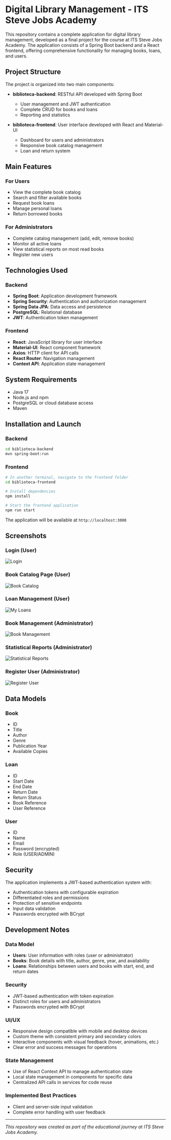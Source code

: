 # Digital Library Management - ITS Steve Jobs Academy

This repository contains a complete application for digital library management, developed as a final project for the course at ITS Steve Jobs Academy. The application consists of a Spring Boot backend and a React frontend, offering comprehensive functionality for managing books, loans, and users.

## Project Structure

The project is organized into two main components:

- **biblioteca-backend**: RESTful API developed with Spring Boot
  - User management and JWT authentication
  - Complete CRUD for books and loans
  - Reporting and statistics

- **biblioteca-frontend**: User interface developed with React and Material-UI
  - Dashboard for users and administrators
  - Responsive book catalog management
  - Loan and return system

## Main Features

### For Users
- View the complete book catalog
- Search and filter available books
- Request book loans
- Manage personal loans
- Return borrowed books

### For Administrators
- Complete catalog management (add, edit, remove books)
- Monitor all active loans
- View statistical reports on most read books
- Register new users

## Technologies Used

### Backend
- **Spring Boot**: Application development framework
- **Spring Security**: Authentication and authorization management
- **Spring Data JPA**: Data access and persistence
- **PostgreSQL**: Relational database
- **JWT**: Authentication token management

### Frontend
- **React**: JavaScript library for user interface
- **Material-UI**: React component framework
- **Axios**: HTTP client for API calls
- **React Router**: Navigation management
- **Context API**: Application state management

## System Requirements

- Java 17
- Node.js and npm
- PostgreSQL or cloud database access
- Maven

## Installation and Launch

### Backend
```bash
cd biblioteca-backend
mvn spring-boot:run
```

### Frontend
```bash
# In another terminal, navigate to the frontend folder
cd biblioteca-frontend

# Install dependencies
npm install

# Start the frontend application
npm run start
```

The application will be available at `http://localhost:3000`

## Screenshots

### Login (User)
![Login](https://i.ibb.co/mCC23X9H/Screenshot-2025-04-15-173020.png)

### Book Catalog Page (User)
![Book Catalog](https://i.ibb.co/CGP8VmS/Screenshot-2025-04-15-172857.png)

### Loan Management (User)
![My Loans](https://i.ibb.co/LhXHV659/Screenshot-2025-04-15-172912.png)

### Book Management (Administrator)
![Book Management](https://i.ibb.co/Hf3xMQfk/Screenshot-2025-04-15-172923.png)

### Statistical Reports (Administrator)
![Statistical Reports](https://i.ibb.co/s9sgtdRF/Screenshot-2025-04-15-173004.png)

### Register User (Administrator)
![Register User](https://i.ibb.co/r2qV7qhL/Screenshot-2025-04-15-173013.png)

## Data Models

### Book
- ID
- Title
- Author
- Genre
- Publication Year
- Available Copies

### Loan
- ID
- Start Date
- End Date
- Return Date
- Return Status
- Book Reference
- User Reference

### User
- ID
- Name
- Email
- Password (encrypted)
- Role (USER/ADMIN)

## Security

The application implements a JWT-based authentication system with:
- Authentication tokens with configurable expiration
- Differentiated roles and permissions
- Protection of sensitive endpoints
- Input data validation
- Passwords encrypted with BCrypt

## Development Notes

### Data Model
- **Users**: User information with roles (user or administrator)
- **Books**: Book details with title, author, genre, year, and availability
- **Loans**: Relationships between users and books with start, end, and return dates

### Security
- JWT-based authentication with token expiration
- Distinct roles for users and administrators
- Passwords encrypted with BCrypt

### UI/UX
- Responsive design compatible with mobile and desktop devices
- Custom theme with consistent primary and secondary colors
- Interactive components with visual feedback (hover, animations, etc.)
- Clear error and success messages for operations

### State Management
- Use of React Context API to manage authentication state
- Local state management in components for specific data
- Centralized API calls in services for code reuse

### Implemented Best Practices
- Client and server-side input validation
- Complete error handling with user feedback

---

*This repository was created as part of the educational journey at ITS Steve Jobs Academy.*